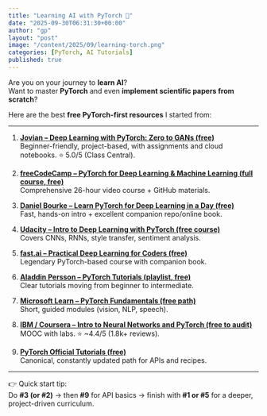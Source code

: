 ```yaml
---
title: "Learning AI with PyTorch 🚀"
date: "2025-09-30T06:31:30+00:00"
author: "gp"
layout: "post"
image: "/content/2025/09/learning-torch.png"
categories: [PyTorch, AI Tutorials]
published: true
---
```



Are you on your journey to **learn AI**?  
Want to master **PyTorch** and even **implement scientific papers from scratch**?  

Here are the best **free PyTorch-first resources** I started from:  

---

1. **[Jovian – Deep Learning with PyTorch: Zero to GANs (free)](https://jovian.com/learn/deep-learning-with-pytorch-zero-to-gans?utm_source=chatgpt.com)**  
   Beginner-friendly, project-based, with assignments and cloud notebooks. ⭐ 5.0/5 (Class Central).  

2. **[freeCodeCamp – PyTorch for Deep Learning & Machine Learning (full course, free)](https://www.freecodecamp.org/news/learn-pytorch-for-deep-learning-in-day/?utm_source=chatgpt.com)**  
   Comprehensive 26-hour video course + GitHub materials.  

3. **[Daniel Bourke – Learn PyTorch for Deep Learning in a Day (free)](https://www.youtube.com/watch?v=Z_ikDlimN6A&utm_source=chatgpt.com)**  
   Fast, hands-on intro + excellent companion repo/online book.  

4. **[Udacity – Intro to Deep Learning with PyTorch (free course)](https://www.udacity.com/course/deep-learning-pytorch--ud188?utm_source=chatgpt.com)**  
   Covers CNNs, RNNs, style transfer, sentiment analysis.  

5. **[fast.ai – Practical Deep Learning for Coders (free)](https://course.fast.ai/?utm_source=chatgpt.com)**  
   Legendary PyTorch-based course with companion book.  

6. **[Aladdin Persson – PyTorch Tutorials (playlist, free)](https://www.youtube.com/playlist?list=PLhhyoLH6IjfxeoooqP9rhU3HJIAVAJ3Vz&utm_source=chatgpt.com)**  
   Clear tutorials moving from beginner to intermediate.  

7. **[Microsoft Learn – PyTorch Fundamentals (free path)](https://www.microsoft.com/en-us/thesource-developer/Event/58/microsoft-learn-pytorch-fundamentals-learn?utm_source=chatgpt.com)**  
   Short, guided modules (vision, NLP, speech).  

8. **[IBM / Coursera – Intro to Neural Networks and PyTorch (free to audit)](https://www.coursera.org/learn/deep-neural-networks-with-pytorch?utm_source=chatgpt.com)**  
   MOOC with labs. ⭐ ~4.4/5 (1.8k+ reviews).  

9. **[PyTorch Official Tutorials (free)](https://docs.pytorch.org/tutorials/?utm_source=chatgpt.com)**  
   Canonical, constantly updated path for APIs and recipes.  

---

👉 Quick start tip:  
Do **#3 (or #2)** → then **#9** for API basics → finish with **#1 or #5** for a deeper, project-driven curriculum.  


